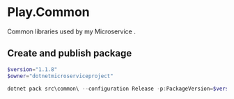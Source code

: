 # Play.Common
Common libraries used by my Microservice .

## Create and publish package
```powershell
$version="1.1.8"
$owner="dotnetmicroserviceproject"

dotnet pack src\common\ --configuration Release -p:PackageVersion=$version -p:RepositoryUrl=https://github.com/$owner/common -o ..\packages

```